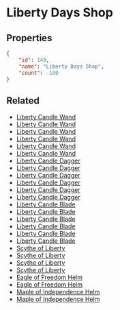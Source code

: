 # Liberty Days Shop

<no description available>

## Properties

```json
{
    "id": 149,
    "name": "Liberty Days Shop",
    "count": -100
}
```

## Related

- [Liberty Candle Wand](../items/4045-liberty-candle-wand.md)
- [Liberty Candle Wand](../items/4046-liberty-candle-wand.md)
- [Liberty Candle Wand](../items/4047-liberty-candle-wand.md)
- [Liberty Candle Wand](../items/4048-liberty-candle-wand.md)
- [Liberty Candle Wand](../items/4049-liberty-candle-wand.md)
- [Liberty Candle Wand](../items/4050-liberty-candle-wand.md)
- [Liberty Candle Dagger](../items/4051-liberty-candle-dagger.md)
- [Liberty Candle Dagger](../items/4053-liberty-candle-dagger.md)
- [ Liberty Candle Dagger](../items/4052-liberty-candle-dagger.md)
- [Liberty Candle Dagger](../items/4054-liberty-candle-dagger.md)
- [Liberty Candle Dagger](../items/4055-liberty-candle-dagger.md)
- [Liberty Candle Dagger](../items/4056-liberty-candle-dagger.md)
- [Liberty Candle Blade](../items/4057-liberty-candle-blade.md)
- [Liberty Candle Blade](../items/4058-liberty-candle-blade.md)
- [Liberty Candle Blade](../items/4059-liberty-candle-blade.md)
- [Liberty Candle Blade](../items/4060-liberty-candle-blade.md)
- [Liberty Candle Blade](../items/4062-liberty-candle-blade.md)
- [Liberty Candle Blade](../items/4061-liberty-candle-blade.md)
- [Scythe of Liberty](../items/4063-scythe-of-liberty.md)
- [Scythe of Liberty](../items/4064-scythe-of-liberty.md)
- [Scythe of Liberty](../items/4065-scythe-of-liberty.md)
- [Scythe of Liberty](../items/4066-scythe-of-liberty.md)
- [Eagle of Freedom Helm](../items/4067-eagle-of-freedom-helm.md)
- [Eagle of Freedom Helm](../items/4068-eagle-of-freedom-helm.md)
- [Maple of Independence Helm](../items/4069-maple-of-independence-helm.md)
- [Maple of Independence Helm](../items/4070-maple-of-independence-helm.md)

